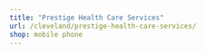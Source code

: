 ```yaml
---
title: "Prestige Health Care Services"
url: /cleveland/prestige-health-care-services/
shop: mobile phone
---
```


